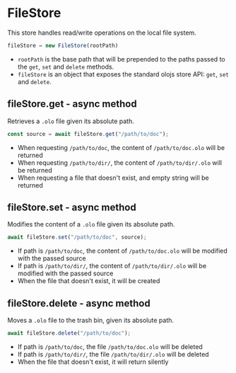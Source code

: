FileStore
============================================================================
This store handles read/write operations on the local file system.
```js
fileStore = new FileStore(rootPath)
```

- `rootPath` is the base path that will be prepended to the paths passed to
  the `get`, `set` and `delete` methods.
- `fileStore` is an object that exposes the standard olojs store API: `get`,
  `set` and `delete`.
  
fileStore.get - async method
----------------------------------------------------------------------------
Retrieves a `.olo` file given its absolute path.
```js
const source = await fileStore.get("/path/to/doc");
```

- When requesting `/path/to/doc`, the content of `/path/to/doc.olo` will
  be returned
- When requesting `/path/to/dir/`, the content of `/path/to/dir/.olo` will
  be returned
- When requesting a file that doesn't exist, and empty string will be returned
  
fileStore.set - async method
----------------------------------------------------------------------------
Modifies the content of a `.olo` file given its absolute path.
```js
await fileStore.set("/path/to/doc", source);
```

- If path is `/path/to/doc`, the content of `/path/to/doc.olo` will
  be modified with the passed source
- If path is `/path/to/dir/`, the content of `/path/to/dir/.olo` will
  be modified with the passed source
- When the file that doesn't exist, it will be created
  
fileStore.delete - async method
------------------------------------------------------------------------
Moves a `.olo` file to the trash bin, given its absolute path.
```js
await fileStore.delete("/path/to/doc");
```

- If path is `/path/to/doc`, the file `/path/to/doc.olo` will be deleted
- If path is `/path/to/dir/`, the file `/path/to/dir/.olo` will be deleted
- When the file that doesn't exist, it will return silently
  

